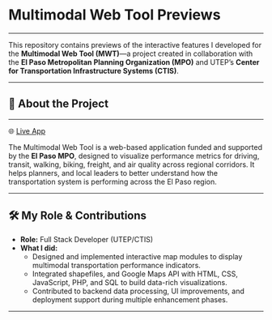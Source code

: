 # Multimodal Web Tool Previews
---

This repository contains previews of the interactive features I developed for the **Multimodal Web Tool (MWT)**—a project created in collaboration with the **El Paso Metropolitan Planning Organization (MPO)** and UTEP’s **Center for Transportation Infrastructure Systems (CTIS)**.

---

## 💼 About the Project

---

🌐 [Live App](https://myctis.utep.edu/mpo/mwt/)

The Multimodal Web Tool is a web-based application funded and supported by the **El Paso MPO**, designed to visualize performance metrics for driving, transit, walking, biking, freight, and air quality across regional corridors. It helps planners, and local leaders to better understand how the transportation system is performing across the El Paso region.

---

## 🛠️ My Role & Contributions

- **Role:** Full Stack Developer (UTEP/CTIS)  
- **What I did:**  
  - Designed and implemented interactive map modules to display multimodal transportation performance indicators.  
  - Integrated shapefiles, and Google Maps API with HTML, CSS, JavaScript, PHP, and SQL to build data-rich visualizations.  
  - Contributed to backend data processing, UI improvements, and deployment support during multiple enhancement phases.

---
